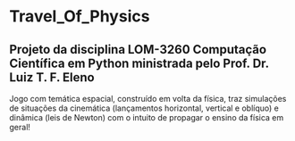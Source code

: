 # Travel_Of_Physics

## Projeto da disciplina LOM-3260 Computação Científica em Python ministrada pelo Prof. Dr. Luiz T. F. Eleno

Jogo com temática espacial, construído em volta da física, traz simulações de situações da cinemática (lançamentos horizontal, vertical e oblíquo) e dinâmica (leis de Newton) com o intuito de propagar o ensino da física em geral!


